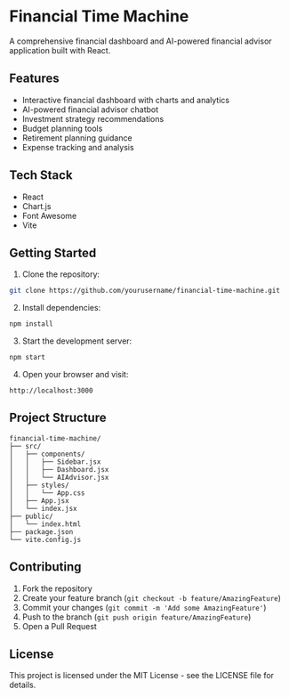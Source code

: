 # Financial Time Machine

A comprehensive financial dashboard and AI-powered financial advisor application built with React.

## Features

- Interactive financial dashboard with charts and analytics
- AI-powered financial advisor chatbot
- Investment strategy recommendations
- Budget planning tools
- Retirement planning guidance
- Expense tracking and analysis

## Tech Stack

- React
- Chart.js
- Font Awesome
- Vite

## Getting Started

1. Clone the repository:
```bash
git clone https://github.com/yourusername/financial-time-machine.git
```

2. Install dependencies:
```bash
npm install
```

3. Start the development server:
```bash
npm start
```

4. Open your browser and visit:
```
http://localhost:3000
```

## Project Structure

```
financial-time-machine/
├── src/
│   ├── components/
│   │   ├── Sidebar.jsx
│   │   ├── Dashboard.jsx
│   │   └── AIAdvisor.jsx
│   ├── styles/
│   │   └── App.css
│   ├── App.jsx
│   └── index.jsx
├── public/
│   └── index.html
├── package.json
└── vite.config.js
```

## Contributing

1. Fork the repository
2. Create your feature branch (`git checkout -b feature/AmazingFeature`)
3. Commit your changes (`git commit -m 'Add some AmazingFeature'`)
4. Push to the branch (`git push origin feature/AmazingFeature`)
5. Open a Pull Request

## License

This project is licensed under the MIT License - see the LICENSE file for details. 